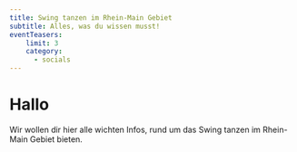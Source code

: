 ```yaml
---
title: Swing tanzen im Rhein-Main Gebiet
subtitle: Alles, was du wissen musst!
eventTeasers:
    limit: 3
    category:
      - socials
---
```


# Hallo

Wir wollen dir hier alle wichten Infos, rund um das Swing tanzen im Rhein-Main Gebiet bieten.
